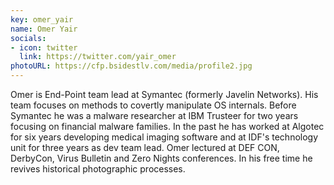 ```yaml
---
key: omer_yair
name: Omer Yair
socials:
- icon: twitter
  link: https://twitter.com/yair_omer
photoURL: https://cfp.bsidestlv.com/media/profile2.jpg
---
```


Omer is End-Point team lead at Symantec (formerly Javelin Networks). His team focuses on methods to covertly manipulate OS internals. Before Symantec he was a malware researcher at IBM Trusteer for two years focusing on financial malware families. In the past he has worked at Algotec for six years developing medical imaging software and at IDF's technology unit for three years as dev team lead. Omer lectured at DEF CON, DerbyCon, Virus Bulletin and Zero Nights conferences. In his free time he revives historical photographic processes.
